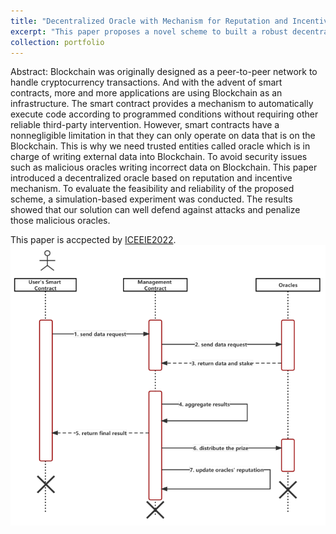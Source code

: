 ```yaml
---
title: "Decentralized Oracle with Mechanism for Reputation and Incentive"
excerpt: "This paper proposes a novel scheme to built a robust decentralized oracle system in Blockchain <br/><img src='/images/blockchain.png'>"
collection: portfolio
---
```


Abstract: Blockchain was originally designed as a peer-to-peer network to handle cryptocurrency transactions. And with the advent of smart contracts, more and more applications are using Blockchain as an infrastructure. The smart contract provides a mechanism to automatically execute code according to programmed conditions without requiring other reliable third-party intervention. However, smart contracts have a nonnegligible limitation in that they can only operate on data that is on the Blockchain. This is why we need trusted entities called oracle which is in charge of writing external data into Blockchain. To avoid security issues such as malicious oracles writing incorrect data on Blockchain. This paper introduced a decentralized oracle based on reputation and incentive mechanism. To evaluate the feasibility and reliability of the proposed scheme, a simulation-based experiment was conducted. The results showed that our solution can well defend against attacks and penalize those malicious oracles.

This paper is accpected by [ICEEIE2022](http://www.iceeieconference.com/2022/menu/home).
<br/><img src='/images/blockchain.png'>
